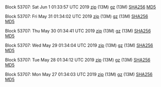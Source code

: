 Block 53707: Sat Jun  1 01:33:57 UTC 2019 [zip](https://files.01coin.io/testnet/2019-06-01/bootstrap.dat.zip) (13M) [gz](https://files.01coin.io/testnet/2019-06-01/bootstrap.dat.tar.gz) (13M) [SHA256](https://files.01coin.io/testnet/2019-06-01/sha256.txt) [MD5](https://files.01coin.io/testnet/2019-06-01/md5.txt)

Block 53707: Fri May 31 01:34:02 UTC 2019 [zip](https://files.01coin.io/testnet/2019-05-31/bootstrap.dat.zip) (13M) [gz](https://files.01coin.io/testnet/2019-05-31/bootstrap.dat.tar.gz) (13M) [SHA256](https://files.01coin.io/testnet/2019-05-31/sha256.txt) [MD5](https://files.01coin.io/testnet/2019-05-31/md5.txt)

Block 53707: Thu May 30 01:34:41 UTC 2019 [zip](https://files.01coin.io/testnet/2019-05-30/bootstrap.dat.zip) (13M) [gz](https://files.01coin.io/testnet/2019-05-30/bootstrap.dat.tar.gz) (13M) [SHA256](https://files.01coin.io/testnet/2019-05-30/sha256.txt) [MD5](https://files.01coin.io/testnet/2019-05-30/md5.txt)

Block 53707: Wed May 29 01:34:04 UTC 2019 [zip](https://files.01coin.io/testnet/2019-05-29/bootstrap.dat.zip) (13M) [gz](https://files.01coin.io/testnet/2019-05-29/bootstrap.dat.tar.gz) (13M) [SHA256](https://files.01coin.io/testnet/2019-05-29/sha256.txt) [MD5](https://files.01coin.io/testnet/2019-05-29/md5.txt)

Block 53707: Tue May 28 01:34:12 UTC 2019 [zip](https://files.01coin.io/testnet/2019-05-28/bootstrap.dat.zip) (13M) [gz](https://files.01coin.io/testnet/2019-05-28/bootstrap.dat.tar.gz) (13M) [SHA256](https://files.01coin.io/testnet/2019-05-28/sha256.txt) [MD5](https://files.01coin.io/testnet/2019-05-28/md5.txt)

Block 53707: Mon May 27 01:34:03 UTC 2019 [zip](https://files.01coin.io/testnet/2019-05-27/bootstrap.dat.zip) (13M) [gz](https://files.01coin.io/testnet/2019-05-27/bootstrap.dat.tar.gz) (13M) [SHA256](https://files.01coin.io/testnet/2019-05-27/sha256.txt) [MD5](https://files.01coin.io/testnet/2019-05-27/md5.txt)
